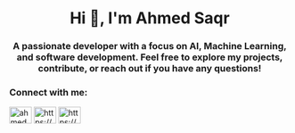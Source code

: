 <!--
# Welcome to my GitHub Profile!

Hi there! 👋  
I'm Ahmed Saqr, a passionate developer with a focus on AI, Machine Learning, and software development.  
Feel free to explore my projects, contribute, or reach out if you have any questions! -->



<h1 align="center">Hi 👋, I'm Ahmed Saqr</h1>
<h3 align="center">A passionate developer with a focus on AI, Machine Learning, and software development. Feel free to explore my projects, contribute, or reach out if you have any questions!</h3>

<h3 align="left">Connect with me:</h3>
<p align="left">
<a href="https://twitter.com/ahmed_saqr28" target="blank"><img align="center" src="https://raw.githubusercontent.com/rahuldkjain/github-profile-readme-generator/master/src/images/icons/Social/twitter.svg" alt="ahmed_saqr28" height="30" width="40" /></a>
<a href="https://linkedin.com/in/ahmed-hassan-785223251/" target="blank"><img align="center" src="https://raw.githubusercontent.com/rahuldkjain/github-profile-readme-generator/master/src/images/icons/Social/linked-in-alt.svg" alt="https://www.linkedin.com/in/ahmed-hassan-785223251/" height="30" width="40" /></a>
<a href="https://kaggle.com/ahmedhassansaqr" target="blank"><img align="center" src="https://raw.githubusercontent.com/rahuldkjain/github-profile-readme-generator/master/src/images/icons/Social/kaggle.svg" alt="https://www.kaggle.com/ahmedhassansaqr" height="30" width="40" /></a>
</p>


<!--
**ahmedhassan456/ahmedhassan456** is a ✨ _special_ ✨ repository because its `README.md` (this file) appears on your GitHub profile.

Here are some ideas to get you started:

- 🔭 I’m currently working on ...
- 🌱 I’m currently learning ...
- 👯 I’m looking to collaborate on ...
- 🤔 I’m looking for help with ...
- 💬 Ask me about ...
- 📫 How to reach me: ...
- 😄 Pronouns: ...
- ⚡ Fun fact: ...
-->
